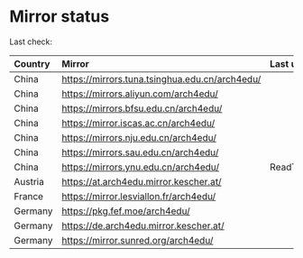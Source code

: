 <script src="./time.js"></script>
# Mirror status
Last check: <script type="text/javascript">localize(1687138994.827924);</script>

|Country|Mirror|Last update|
|:------|:-----|:----------|
|China|https://mirrors.tuna.tsinghua.edu.cn/arch4edu/|<script type="text/javascript">localize(1687112970);</script>|
|China|https://mirrors.aliyun.com/arch4edu/|<script type="text/javascript">localize(1687069764);</script>|
|China|https://mirrors.bfsu.edu.cn/arch4edu/|<script type="text/javascript">localize(1687069764);</script>|
|China|https://mirror.iscas.ac.cn/arch4edu/|<script type="text/javascript">localize(1687112970);</script>|
|China|https://mirrors.nju.edu.cn/arch4edu/|<script type="text/javascript">localize(1687026465);</script>|
|China|https://mirrors.sau.edu.cn/arch4edu/|<script type="text/javascript">localize(1673850842);</script>|
|China|https://mirrors.ynu.edu.cn/arch4edu/|ReadTimeout|
|Austria|https://at.arch4edu.mirror.kescher.at/|<script type="text/javascript">localize(1687112970);</script>|
|France|https://mirror.lesviallon.fr/arch4edu/|<script type="text/javascript">localize(1687112970);</script>|
|Germany|https://pkg.fef.moe/arch4edu/|<script type="text/javascript">localize(1687112970);</script>|
|Germany|https://de.arch4edu.mirror.kescher.at/|<script type="text/javascript">localize(1687112970);</script>|
|Germany|https://mirror.sunred.org/arch4edu/|<script type="text/javascript">localize(1687112970);</script>|

<script src="./tablefilter/tablefilter.js"></script>
<script src="./table.js"></script>